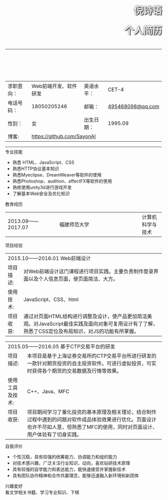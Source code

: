  <header>
    <h1 style="color:#e8e8e8; font-size: 30px; font-weight:bold;text-align:right;text-shadow: 2px 2px 2px #333, 0px 0px 5px #666; margin-top:15px;">倪诗语</h1>
    <h1 style="color:#e8e8e8; font-size: 30px; font-weight:bold;text-align:right;text-shadow: 2px 2px 2px #333, 0px 0px 5px #666; margin-top:15px;">个人简历</h1>
    <section style="padding:6px 0px;">
      <hr/>
    </section>
  </header>
  <article style="padding:10px 0px;">
    <section>
      <table style="width:100%">
        <tr>
          <td class="item-title">求职意向：</td>
          <td class="item-content">Web前端开发、软件研发</td>
          <td class="item-title">英语水平：</td>
          <td class="item-content">CET-4</td>
        </tr>
        <tr>
          <td class="item-title">电话号码：</td>
          <td class="item-content">18050205246</td>
          <td class="item-title">邮箱：</td>
          <td class="item-content">
            <a title="给我发邮件" href="mailto:495468098@qq.com">495468098@qq.com</a>
          </td>
        </tr>
        <tr>
          <td class="item-title">性别：</td>
          <td class="item-content">女</td>
          <td class="item-title">出生日期：</td>
          <td class="item-content">1995.09</td>
        </tr>
        <tr>
          <td class="item-title">博客:</td>
          <td class="item-content" colspan="3">
            <a title="看看我的博客" href="https://github.com/SayonAl" target="_blank">https://github.com/SayonAl</a>
          </td>
        </tr>
      </table>
    </section>
    <section style="margin:4px 0px; height:2px; background-color:#888;"></section>
    <section class="item-wrap">
      <section class="item-box-left">
        <span class="item-title-hl">专业技能</span>
      </section>
      <section class="item-box-right">
        <ul>
          <li>熟悉 HTML、JavaScript、CSS</li>
          <li>熟悉HTTP协议基本知识</li>
          <li>熟悉Myeclipse、DreamWeaver等软件的使用</li>
          <li>熟悉Photoshop、audition、affectFX等软件的使用</li>
          <li>熟练使用unity3d进行游戏开发</li>
          <li>了解基本Web安全及优化知识</li>
        </ul>
      </section>
    </section>
    <section class="item-wrap">
      <section class="item-box-left">
        <span class="item-title-hl">教育经历</span>
      </section>
      <section class="item-box-right" style="margin-bottom:10px;">
        <table>
          <tr>
            <td style="width:150px;">2013.09——2017.07</td>
            <td style="width:250px;">福建师范大学</td>
            <td>计算机科学与技术</td>
          </tr>
        </table>
      </section>
    </section>
    <section class="item-wrap">
      <section class="item-box-left">
        <span class="item-title-hl">项目经验</span>
      </section>
      <section class="item-box-right">
        <section>
        <table style="margin-bottom:10px; border-bottom:dashed 1px #ccc;">
          <tr>
            <td colspan="2" class="project-title">2015.10——2016.01 Web前端设计</td>
          </tr>
          <tr>
            <td class="project-sub-title" valign="top">项目描述:</td>
            <td class="item-content">
             对Web前端设计这门课程进行项目实践。主要负责制作登录界面以及个人信息页面，使页面简洁、大方。
            </td>
          </tr>
          <tr>
            <td class="project-sub-title" valign="top">使用技术:</td>
            <td class="item-content">JavaScript、CSS、html</td>
          </tr>
          <tr>
            <td class="project-sub-title" valign="top">项目收获:</td>
            <td class="item-content">
              通过对页面HTML结构进行调整及设计，使产品更加简洁美观。对JavaScript最佳实践及面向对象可复用设计有了了解，熟悉了CSS定位及布局知识，对JS的功能有所掌握。
            </td>
          </tr>
        </table>
           <table style="margin-bottom:10px; border-bottom:dashed 1px #ccc;">
          <tr>
            <td colspan="2" class="project-title">2015.05——2016.05 基于CTP交易平台的研发</td>
          </tr>
          <tr>
            <td class="project-sub-title" valign="top">项目描述:</td>
            <td class="item-content">本项目是基于上海证券交易所的CTP交易平台所进行研发的一款针对期货投资的自主投资软件。可进行虚拟投资，可实时获得各个期货的交易数据及行情等效果。</td>
          </tr>
          <tr>
            <td class="project-sub-title" valign="top">使用工具及技术:</td>
            <td class="item-content">C++、Java、MFC</td>
          </tr>
          <tr>
            <td class="project-sub-title" valign="top">项目收获:</td>
            <td class="item-content">
              项目期间学习了量化投资的基本原理及相关理论，结合制作过程中遇到的问题对软件成品体验效果进行优化。页面设计也许不尽如人意，但熟悉了MFC的使用，同时对页面设计、用户体验有了切身实践。
            </td>
          </tr>
        </table>
        </section>
      </section>
    </section>
    <section class="item-wrap">
      <section class="item-box-left">
        <span class="item-title-hl">自我评价</span>
      </section>
      <section class="item-box-right" style="margin-bottom:10px;">
        <ul>
          <li>个性沉稳，具有较强的统筹能力、协调能力和组织能力</li>
          <li>对技术感兴趣，广泛关注行业知识、动向，喜欢钻研技术原理</li>
          <li>具有较强的自学能力和表达能力，能快速接受并掌握新技术</li>
          <li> 具有团队协作精神和合作共赢理念，能够迅速融入新环境和新团体 </li>
        </ul>
      </section>
    </section>
     <section class="item-wrap" style="border:0;">
      <section class="item-box-left">
        <span class="item-title-hl">兴趣爱好</span>
      </section>
      <section class="item-box-right">
        看文学相关书籍、学习专业知识、下棋
      </section>
    </section>
    <aside id="wrap" style="position:fixed; bottom:100px; right:100px;display:none; opacity:0.5;">
      <section style="background-image:url(images/icons/top.png); width:32px;height:32px;"></section>
      <section class="reflect"></section>
      <section class="shadow"></section>
    </aside>
  </article>
  <script type="text/javascript">
    $(function(){
      $('#wrap').on('click', function(event) {
        var obj=document.body.scrollTop>0? document.body:document.documentElement;
        $(obj).animate({"scrollTop":0}, 1000);
        $(this).animate({"opacity":0.5}, 1000);
      }).on('mouseover', function(event) {
        $(this).css('opacity',1);
      }).on('mouseout',function(event) {
        $(this).css('opacity',0.5);
      });
    });
    $(document).scroll(function(event) {
      var goTop=$('#wrap');
      var scrollTop=document.body.scrollTop || document.documentElement.scrollTop || 0;
      if(scrollTop>0){
        if(goTop.css('display')=='none'){
          $('#wrap').fadeIn(500);
        } 
      }else{
        if(goTop.css('display')!='none'){
          $('#wrap').fadeOut(500);
        }
      }
    });
  </script>
</body>
</html>
